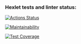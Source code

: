 ### Hexlet tests and linter status:
[![Actions Status](https://github.com/evgeny-alex/java-project-73/workflows/hexlet-check/badge.svg)](https://github.com/evgeny-alex/java-project-73/actions)

[![Maintainability](https://api.codeclimate.com/v1/badges/e3fc3fb898b21d708739/maintainability)](https://codeclimate.com/github/evgeny-alex/java-project-73/maintainability)

[![Test Coverage](https://api.codeclimate.com/v1/badges/e3fc3fb898b21d708739/test_coverage)](https://codeclimate.com/github/evgeny-alex/java-project-73/test_coverage)